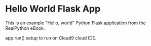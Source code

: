 # Hello World Flask App #

This is an example "Hello, world" Python Flask application from the RealPython eBook.

app.run() setup to run on Cloud9 cloud IDE.